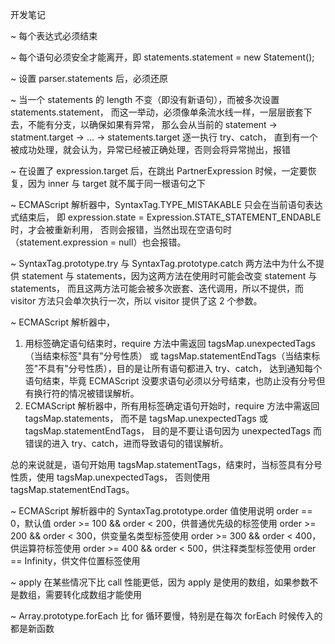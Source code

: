 开发笔记

~ 每个表达式必须结束

~ 每个语句必须安全才能离开，即 statements.statement = new Statement();

~ 设置 parser.statements 后，必须还原

~ 当一个 statements 的 length 不变（即没有新语句），而被多次设置 statements.statement，
   而这一举动，必须像单条流水线一样，一层层嵌套下去，不能有分支，以确保如果有异常，
   那么会从当前的 statement -> statment.target -> ... -> statements.target 逐一执行 try、catch，
   直到有一个被成功处理，就会认为，异常已经被正确处理，否则会将异常抛出，报错
   
~ 在设置了 expression.target 后，在跳出 PartnerExpression 时候，一定要恢复，因为 inner 与 target 就不属于同一根语句之下
   
~ ECMAScript 解析器中，SyntaxTag.TYPE_MISTAKABLE 只会在当前语句表达式结束后，
   即 expression.state = Expression.STATE_STATEMENT_ENDABLE 时，才会被重新利用，
   否则会报错，当然出现在空语句时（statement.expression = null）也会报错。
   
~ SyntaxTag.prototype.try 与 SyntaxTag.prototype.catch 两方法中为什么不提供 statement 与 statements，因为这两方法在使用时可能会改变 statement 与 statements，
  而且这两方法可能会被多次嵌套、迭代调用，所以不提供，而 visitor 方法只会单次执行一次，所以 visitor 提供了这 2 个参数。

~ ECMAScript 解析器中，
   1. 用标签确定语句结束时，require 方法中需返回 tagsMap.unexpectedTags（当结束标签"具有"分号性质）
       或 tagsMap.statementEndTags（当结束标签"不具有"分号性质），目的是让所有语句都进入 try、catch，
	   达到通知每个语句结束，毕竟 ECMAScript 没要求语句必须以分号结束，也防止没有分号但有换行符的情况被错误解析。
   2. ECMAScript 解析器中，所有用标签确定语句开始时，require 方法中需返回 tagsMap.statements，
       而不是 tagsMap.unexpectedTags 或 tagsMap.statementEndTags，
       目的是不要让语句因为 unexpectedTags 而错误的进入 try、catch，进而导致语句的错误解析。
	   
   总的来说就是，语句开始用 tagsMap.statementTags，结束时，当标签具有分号性质，使用 tagsMap.unexpectedTags，
   否则使用 tagsMap.statementEndTags。
   
~ ECMAScript 解析器中的 SyntaxTag.prototype.order 值使用说明
  order == 0，默认值
  order >= 100 && order < 200，供普通优先级的标签使用
  order >= 200 && order < 300，供变量名类型标签使用
  order >= 300 && order < 400，供运算符标签使用
  order >= 400 && order < 500，供注释类型标签使用
  order == Infinity，供文件位置标签使用


~ apply 在某些情况下比 call 性能更低，因为 apply 是使用的数组，如果参数不是数组，需要转化成数组才能使用

~ Array.prototype.forEach 比 for 循环要慢，特别是在每次 forEach 时候传入的都是新函数